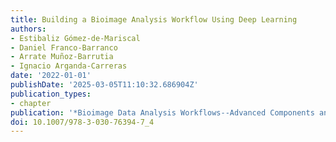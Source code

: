 ```yaml
---
title: Building a Bioimage Analysis Workflow Using Deep Learning
authors:
- Estibaliz Gómez-de-Mariscal
- Daniel Franco-Barranco
- Arrate Muñoz-Barrutia
- Ignacio Arganda-Carreras
date: '2022-01-01'
publishDate: '2025-03-05T11:10:32.686904Z'
publication_types:
- chapter
publication: '*Bioimage Data Analysis Workflows--Advanced Components and Methods*'
doi: 10.1007/978-3-030-76394-7_4
---
```

